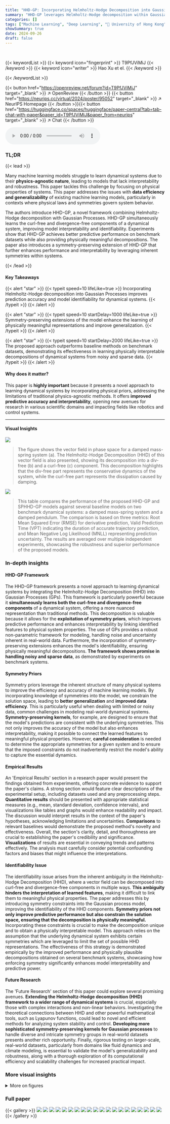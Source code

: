 ```yaml
---
title: "HHD-GP: Incorporating Helmholtz-Hodge Decomposition into Gaussian Processes for Learning Dynamical Systems"
summary: "HHD-GP leverages Helmholtz-Hodge decomposition within Gaussian Processes to learn physically meaningful components of dynamical systems, enhancing prediction accuracy and interpretability."
categories: []
tags: ["Machine Learning", "Deep Learning", "🏢 University of Hong Kong",]
showSummary: true
date: 2024-09-26
draft: false
---
```


<br>

{{< keywordList >}}
{{< keyword icon="fingerprint" >}} T9PfJViMiJ {{< /keyword >}}
{{< keyword icon="writer" >}} Hao Xu et el. {{< /keyword >}}
 
{{< /keywordList >}}

{{< button href="https://openreview.net/forum?id=T9PfJViMiJ" target="_blank" >}}
↗ OpenReview
{{< /button >}}
{{< button href="https://neurips.cc/virtual/2024/poster/95052" target="_blank" >}}
↗ NeurIPS Homepage
{{< /button >}}{{< button href="https://huggingface.co/spaces/huggingface/paper-central?tab=tab-chat-with-paper&paper_id=T9PfJViMiJ&paper_from=neurips" target="_blank" >}}
↗ Chat
{{< /button >}}



<audio controls>
    <source src="https://ai-paper-reviewer.com/T9PfJViMiJ/podcast.wav" type="audio/wav">
    Your browser does not support the audio element.
</audio>


### TL;DR


{{< lead >}}

Many machine learning models struggle to learn dynamical systems due to their **physics-agnostic nature**, leading to models that lack interpretability and robustness.  This paper tackles this challenge by focusing on physical properties of systems.  This paper addresses the issues with **data efficiency and generalizability** of existing machine learning models, particularly in contexts where physical laws and symmetries govern system behavior. 

The authors introduce HHD-GP, a novel framework combining Helmholtz-Hodge decomposition with Gaussian Processes.  HHD-GP simultaneously learns the curl-free and divergence-free components of a dynamical system, improving model interpretability and identifiability. Experiments show that HHD-GP achieves better predictive performance on benchmark datasets while also providing physically meaningful decompositions. The paper also introduces a symmetry-preserving extension of HHD-GP that further enhances performance and interpretability by leveraging inherent symmetries within systems.

{{< /lead >}}


#### Key Takeaways

{{< alert "star" >}}
{{< typeit speed=10 lifeLike=true >}} Incorporating Helmholtz-Hodge decomposition into Gaussian Processes improves prediction accuracy and model identifiability for dynamical systems. {{< /typeit >}}
{{< /alert >}}

{{< alert "star" >}}
{{< typeit speed=10 startDelay=1000 lifeLike=true >}} Symmetry-preserving extensions of the model enhance the learning of physically meaningful representations and improve generalization. {{< /typeit >}}
{{< /alert >}}

{{< alert "star" >}}
{{< typeit speed=10 startDelay=2000 lifeLike=true >}} The proposed approach outperforms baseline methods on benchmark datasets, demonstrating its effectiveness in learning physically interpretable decompositions of dynamical systems from noisy and sparse data. {{< /typeit >}}
{{< /alert >}}

#### Why does it matter?
This paper is **highly important** because it presents a novel approach to learning dynamical systems by incorporating physical priors, addressing the limitations of traditional physics-agnostic methods.  It offers **improved predictive accuracy and interpretability**, opening new avenues for research in various scientific domains and impacting fields like robotics and control systems.

------
#### Visual Insights



![](https://ai-paper-reviewer.com/T9PfJViMiJ/figures_1_1.jpg)

> The figure shows the vector field in phase space for a damped mass-spring system (a).  The Helmholtz-Hodge Decomposition (HHD) of this vector field is also presented, showing its decomposition into a div-free (b) and a curl-free (c) component.  This decomposition highlights that the div-free part represents the conservative dynamics of the system, while the curl-free part represents the dissipation caused by damping.





![](https://ai-paper-reviewer.com/T9PfJViMiJ/tables_7_1.jpg)

> This table compares the performance of the proposed HHD-GP and SPHHD-GP models against several baseline models on two benchmark dynamical systems: a damped mass-spring system and a damped pendulum.  The comparison is based on three metrics: Root Mean Squared Error (RMSE) for derivative prediction, Valid Prediction Time (VPT) indicating the duration of accurate trajectory prediction, and Mean Negative Log Likelihood (MNLL) representing prediction uncertainty.  The results are averaged over multiple independent experiments, showcasing the robustness and superior performance of the proposed models.





### In-depth insights


#### HHD-GP Framework
The HHD-GP framework presents a novel approach to learning dynamical systems by integrating the Helmholtz-Hodge Decomposition (HHD) into Gaussian Processes (GPs).  This framework is particularly powerful because it **simultaneously learns both the curl-free and divergence-free components** of a dynamical system, offering a more nuanced representation than traditional methods. This decomposition is valuable because it allows for the **exploitation of symmetry priors**, which improves predictive performance and enhances interpretability by linking identified features to physical system properties.  The use of GPs provides a robust non-parametric framework for modeling, handling noise and uncertainty inherent in real-world data.  Furthermore, the incorporation of symmetry-preserving extensions enhances the model's identifiability, ensuring physically meaningful decompositions.  **The framework shows promise in handling noisy and sparse data**, as demonstrated by experiments on benchmark systems.

#### Symmetry Priors
Symmetry priors leverage the inherent structure of many physical systems to improve the efficiency and accuracy of machine learning models.  By incorporating knowledge of symmetries into the model, we constrain the solution space, leading to **better generalization** and **improved data efficiency**.  This is particularly useful when dealing with limited or noisy data, common challenges in modeling real-world dynamical systems.  **Symmetry-preserving kernels**, for example, are designed to ensure that the model's predictions are consistent with the underlying symmetries. This not only improves the accuracy of the model but also enhances interpretability, making it possible to connect the learned features to meaningful physical properties. However, **careful consideration** is needed to determine the appropriate symmetries for a given system and to ensure that the imposed constraints do not inadvertently restrict the model's ability to capture the essential dynamics.

#### Empirical Results
An 'Empirical Results' section in a research paper would present the findings obtained from experiments, offering concrete evidence to support the paper's claims.  A strong section would feature clear descriptions of the experimental setup, including datasets used and any preprocessing steps. **Quantitative results** should be presented with appropriate statistical measures (e.g., mean, standard deviation, confidence intervals), and visualizations like tables and graphs would enhance readability and impact.  The discussion would interpret results in the context of the paper's hypotheses, acknowledging limitations and uncertainties.  **Comparisons** to relevant baselines would demonstrate the proposed method's novelty and effectiveness.  Overall, the section's clarity, detail, and thoroughness are crucial to establishing the paper's credibility and significance.  **Visualizations** of results are essential in conveying trends and patterns effectively. The analysis must carefully consider potential confounding factors and biases that might influence the interpretations.

#### Identifiability Issue
The identifiability issue arises from the inherent ambiguity in the Helmholtz-Hodge Decomposition (HHD), where a vector field can be decomposed into curl-free and divergence-free components in multiple ways.  **This ambiguity hinders the interpretation of learned features**, making it difficult to link them to meaningful physical properties.  The paper addresses this by introducing symmetry constraints into the Gaussian process model, improving the identifiability of the HHD components.  **Symmetry priors not only improve predictive performance but also constrain the solution space, ensuring that the decomposition is physically meaningful.** Incorporating these constraints is crucial to make the decomposition unique and to obtain a physically interpretable model. This approach relies on the assumption that the underlying dynamical system exhibits certain symmetries which are leveraged to limit the set of possible HHD representations.  The effectiveness of this strategy is demonstrated empirically by the improved performance and physically plausible decompositions obtained on several benchmark systems, showcasing how enforcing symmetry significantly enhances model interpretability and predictive power.

#### Future Research
The 'Future Research' section of this paper could explore several promising avenues. **Extending the Helmholtz-Hodge decomposition (HHD) framework to a wider range of dynamical systems** is crucial, especially those with complex interactions and non-linear behaviors.  Investigating the theoretical connections between HHD and other powerful mathematical tools, such as Lyapunov functions, could lead to novel and efficient methods for analyzing system stability and control.  **Developing more sophisticated symmetry-preserving kernels for Gaussian processes** to handle diverse and intricate symmetry groups in real-world datasets presents another rich opportunity.  Finally, rigorous testing on larger-scale, real-world datasets, particularly from domains like fluid dynamics and climate modeling, is essential to validate the model's generalizability and robustness, along with a thorough exploration of its computational efficiency and scalability challenges for increased practical impact.


### More visual insights

<details>
<summary>More on figures
</summary>


![](https://ai-paper-reviewer.com/T9PfJViMiJ/figures_7_1.jpg)

> This figure shows the predicted energy evolution of two systems, mass-spring and pendulum.  The predictions are compared to ground truth. The plot highlights the accuracy of SPHHD-GP in accurately predicting the energy which continuously decreases due to friction, unlike the other models which show oscillations.


![](https://ai-paper-reviewer.com/T9PfJViMiJ/figures_7_2.jpg)

> This figure shows the results of experiments with increasing standard deviation of Gaussian noise in training data.  It presents four subplots: (a) RMSE of derivatives, (b) MNLL, (c) VPT, and (d) RMSE of energy.  The plots show the performance of four different models (D-HNN, Div-GP, HHD-GP, and SPHHD-GP) across different noise levels.  Error bars are included, indicating uncertainty. The results demonstrate the robustness of the SPHHD-GP model in the presence of noise.


![](https://ai-paper-reviewer.com/T9PfJViMiJ/figures_9_1.jpg)

> This figure compares the performance of Helmholtz-GP and SPHHD-GP on predicting ocean current fields and their Helmholtz-Hodge decomposition (HHD).  The top row shows the results from Helmholtz-GP, while the bottom row shows the results from SPHHD-GP. Each row contains three subfigures: the first shows the predicted ocean current field (with black arrows representing the predicted current and red arrows representing the observed buoy velocities), the second shows the predicted vorticity field (divergence-free component), and the third shows the predicted divergence field (curl-free component). The comparison highlights SPHHD-GP's superior ability to produce more realistic and continuous current predictions, along with a richer structure in the divergence field, unlike Helmholtz-GP, which shows an abrupt drop in regions distant from observed data.


![](https://ai-paper-reviewer.com/T9PfJViMiJ/figures_26_1.jpg)

> This figure shows the Helmholtz-Hodge Decomposition (HHD) of the damped mass-spring system, comparing the results obtained using the HHD-GP and SPHHD-GP models. The first row presents the results of HHD-GP, while the second row illustrates the results obtained with the SPHHD-GP model. Each row consists of three columns: the first column shows the predicted vector field, the second shows the div-free component, and the third shows the curl-free component. The bottom row shows the associated variance for each component.  This helps visualize how accurately each model predicts the components of the HHD and the uncertainty associated with the predictions.


![](https://ai-paper-reviewer.com/T9PfJViMiJ/figures_27_1.jpg)

> This figure compares the predicted trajectories of a damped mass-spring system generated by various models (Ground Truth, HHD-GP, SPHHD-GP, Div-GP, D-HNN, Ind-GP, and GIM-GP). The top row shows the position (q) and momentum (p) trajectories over a longer time horizon, while the bottom row zooms in on a shorter time interval to highlight differences. The figure aims to demonstrate the accuracy and generalization capabilities of the proposed HHD-GP and SPHHD-GP models in comparison to the baseline methods.


![](https://ai-paper-reviewer.com/T9PfJViMiJ/figures_27_2.jpg)

> This figure compares the predicted trajectories of the damped mass-spring system generated by various models, including HHD-GP, SPHHD-GP, D-HNN, Div-GP, Ind-GP, and GIM-GP, against the ground truth.  The plots show the system's position (q) and momentum (p) over time. It demonstrates the performance of the different models in accurately capturing the system's dynamics.


![](https://ai-paper-reviewer.com/T9PfJViMiJ/figures_28_1.jpg)

> This figure shows the predicted Helmholtz-Hodge decomposition (HHD) of the damped mass-spring system using both HHD-GP and SPHHD-GP.  The first row displays the results from the HHD-GP model, while the second row shows results from the improved SPHHD-GP model.  Each row is divided into three columns. The first column shows the total predicted vector field. The second column represents the div-free part of the field, and the third column shows the curl-free part. The bottom row (b) shows the associated variance of the div-free (left) and curl-free (right) components of the predicted fields.  The visualization helps compare the accuracy and uncertainty of the HHD produced by both models. The SPHHD-GP is shown to generate a more physically meaningful decomposition.


![](https://ai-paper-reviewer.com/T9PfJViMiJ/figures_28_2.jpg)

> This figure shows the results of adapting the trained models to predict the trajectories of the damped mass-spring system and the damped pendulum under different friction coefficients. The models were initially trained with a friction coefficient of 0.1, and then their performance was evaluated with friction coefficients of 0.05 and 0.5. The figure demonstrates the models' ability to generalize to unseen friction coefficients, highlighting the impact of incorporating physical principles into the model design.


![](https://ai-paper-reviewer.com/T9PfJViMiJ/figures_29_1.jpg)

> This figure shows the results of an experiment that tested the robustness of different models to increasing levels of noise in the training data. The plots show the RMSE of derivatives, MNLL, VPT, and RMSE of energy for different models under different noise levels. The results indicate that SPHHD-GP is more robust to noise compared to other models.


![](https://ai-paper-reviewer.com/T9PfJViMiJ/figures_29_2.jpg)

> The figure shows the comparison of predicted energy of the Chua circuit by three different models: Ground Truth, HHD-GP, and SPHHD-GP. The SPHHD-GP model shows much better performance than the other two models, demonstrating its effectiveness in learning chaotic systems.


![](https://ai-paper-reviewer.com/T9PfJViMiJ/figures_30_1.jpg)

> This figure compares the predictions of ocean current fields and their Helmholtz-Hodge decomposition (HHD) using two different methods: Helmholtz-GP and SPHHD-GP.  The visualization shows the predicted current field using black arrows, the observed buoy velocities using red arrows, predicted vorticity fields, and predicted divergence fields in three columns.  SPHHD-GP shows more continuous current predictions and a richer structure in the divergence field compared to Helmholtz-GP.


</details>






### Full paper

{{< gallery >}}
<img src="https://ai-paper-reviewer.com/T9PfJViMiJ/1.png" class="grid-w50 md:grid-w33 xl:grid-w25" />
<img src="https://ai-paper-reviewer.com/T9PfJViMiJ/2.png" class="grid-w50 md:grid-w33 xl:grid-w25" />
<img src="https://ai-paper-reviewer.com/T9PfJViMiJ/3.png" class="grid-w50 md:grid-w33 xl:grid-w25" />
<img src="https://ai-paper-reviewer.com/T9PfJViMiJ/4.png" class="grid-w50 md:grid-w33 xl:grid-w25" />
<img src="https://ai-paper-reviewer.com/T9PfJViMiJ/5.png" class="grid-w50 md:grid-w33 xl:grid-w25" />
<img src="https://ai-paper-reviewer.com/T9PfJViMiJ/6.png" class="grid-w50 md:grid-w33 xl:grid-w25" />
<img src="https://ai-paper-reviewer.com/T9PfJViMiJ/7.png" class="grid-w50 md:grid-w33 xl:grid-w25" />
<img src="https://ai-paper-reviewer.com/T9PfJViMiJ/8.png" class="grid-w50 md:grid-w33 xl:grid-w25" />
<img src="https://ai-paper-reviewer.com/T9PfJViMiJ/9.png" class="grid-w50 md:grid-w33 xl:grid-w25" />
<img src="https://ai-paper-reviewer.com/T9PfJViMiJ/10.png" class="grid-w50 md:grid-w33 xl:grid-w25" />
<img src="https://ai-paper-reviewer.com/T9PfJViMiJ/11.png" class="grid-w50 md:grid-w33 xl:grid-w25" />
<img src="https://ai-paper-reviewer.com/T9PfJViMiJ/12.png" class="grid-w50 md:grid-w33 xl:grid-w25" />
<img src="https://ai-paper-reviewer.com/T9PfJViMiJ/13.png" class="grid-w50 md:grid-w33 xl:grid-w25" />
<img src="https://ai-paper-reviewer.com/T9PfJViMiJ/14.png" class="grid-w50 md:grid-w33 xl:grid-w25" />
<img src="https://ai-paper-reviewer.com/T9PfJViMiJ/15.png" class="grid-w50 md:grid-w33 xl:grid-w25" />
<img src="https://ai-paper-reviewer.com/T9PfJViMiJ/16.png" class="grid-w50 md:grid-w33 xl:grid-w25" />
<img src="https://ai-paper-reviewer.com/T9PfJViMiJ/17.png" class="grid-w50 md:grid-w33 xl:grid-w25" />
<img src="https://ai-paper-reviewer.com/T9PfJViMiJ/18.png" class="grid-w50 md:grid-w33 xl:grid-w25" />
<img src="https://ai-paper-reviewer.com/T9PfJViMiJ/19.png" class="grid-w50 md:grid-w33 xl:grid-w25" />
<img src="https://ai-paper-reviewer.com/T9PfJViMiJ/20.png" class="grid-w50 md:grid-w33 xl:grid-w25" />
{{< /gallery >}}